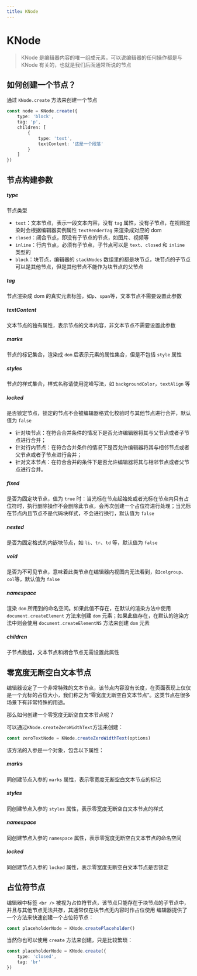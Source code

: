 ```yaml
---
title: KNode
---
```


# KNode

> KNode 是编辑器内容的唯一组成元素，可以说编辑器的任何操作都是与 KNode 有关的，也就是我们后面通常所说的节点

## 如何创建一个节点？

通过 `KNode.create` 方法来创建一个节点

```ts
const node = KNode.create({
	type: 'block',
	tag: 'p',
	children: [
		{
			type: 'text',
			textContent: '这是一个段落'
		}
	]
})
```

## 节点构建参数

##### type <Badge type="danger" text='"text" | "closed" | "inline" | "block"' />

节点类型

- `text`：文本节点，表示一段文本内容，没有 `tag` 属性，没有子节点，在视图渲染时会根据编辑器实例属性 `textRenderTag` 来渲染成对应的 dom
- `closed`：闭合节点，即没有子节点的节点，如图片、视频等
- `inline`：行内节点，必须有子节点，子节点可以是 `text`、`closed` 和 `inline` 类型的
- `block`：块节点，编辑器的 `stackNodes` 数组里的都是块节点，块节点的子节点可以是其他节点，但是其他节点不能作为块节点的父节点

##### tag <Badge type="danger" text='string' />

节点渲染成 dom 的真实元素标签，如`p`、`span`等，文本节点不需要设置此参数

##### textContent <Badge type="danger" text='string' />

文本节点的独有属性，表示节点的文本内容，非文本节点不需要设置此参数

##### marks <Badge type="danger" text='KNodeMarksType' />

节点的标记集合，渲染成 `dom` 后表示元素的属性集合，但是不包括 `style` 属性

##### styles <Badge type="danger" text='KNodeStylesType' />

节点的样式集合，样式名称请使用驼峰写法，如 `backgroundColor`，`textAlign` 等

##### locked <Badge type="danger" text='boolean' />

是否锁定节点，锁定的节点不会被编辑器格式化校验时与其他节点进行合并，默认值为 `false`

- 针对块节点：在符合合并条件的情况下是否允许编辑器将其与父节点或者子节点进行合并；
- 针对行内节点：在符合合并条件的情况下是否允许编辑器将其与相邻节点或者父节点或者子节点进行合并；
- 针对文本节点：在符合合并的条件下是否允许编辑器将其与相邻节点或者父节点进行合并。

##### fixed <Badge type="danger" text='boolean' />

是否为固定块节点，值为 `true` 时：当光标在节点起始处或者光标在节点内只有占位符时，执行删除操作不会删除此节点，会再次创建一个占位符进行处理；当光标在节点内且节点不是代码块样式，不会进行换行，默认值为 `false`

##### nested <Badge type="danger" text='boolean' />

是否为固定格式的内嵌块节点，如 `li`、`tr`、`td` 等，默认值为 `false`

##### void <Badge type="danger" text='boolean' />

是否为不可见节点，意味着此类节点在编辑器内视图内无法看到，如`colgroup`、`col`等，默认值为 `false`

##### namespace <Badge type="danger" text='string' />

渲染 `dom` 所用到的命名空间。如果此值不存在，在默认的渲染方法中使用 `document.createElement` 方法来创建 `dom` 元素；如果此值存在，在默认的渲染方法中则会使用 `document.createElementNS` 方法来创建 `dom` 元素

##### children <Badge type="danger" text='KNode[]' />

子节点数组，文本节点和闭合节点无需设置此属性

## 零宽度无断空白文本节点

编辑器设定了一个非常特殊的文本节点，该节点内容没有长度，在页面表现上仅仅是一个光标的占位大小，我们称之为“零宽度无断空白文本节点”。这类节点在很多场景下有非常特殊的用途。

那么如何创建一个零宽度无断空白文本节点呢？

可以通过`KNode.createZeroWidthText`方法来创建：

```ts
const zeroTextNode = KNode.createZeroWidthText(options)
```

该方法的入参是一个对象，包含以下属性：

##### marks <Badge type="danger" text='KNodeMarksType' />

同创建节点入参的 `marks` 属性，表示零宽度无断空白文本节点的标记

##### styles <Badge type="danger" text='KNodeStylesType' />

同创建节点入参的 `styles` 属性，表示零宽度无断空白文本节点的样式

##### namespace <Badge type="danger" text='string' />

同创建节点入参的 `namespace` 属性，表示零宽度无断空白文本节点的命名空间

##### locked <Badge type="danger" text='boolean' />

同创建节点入参的 `locked` 属性，表示零宽度无断空白文本节点是否锁定

## 占位符节点

编辑器中标签 `<br />` 被视为占位符节点，该节点只能存在于块节点的子节点中，并且与其他节点无法共存，其通常仅在块节点无内容时作占位使用
编辑器提供了一个方法来快速创建一个占位符节点：

```ts
const placeholderNode = KNode.createPlaceholder()
```

当然你也可以使用 `create` 方法来创建，只是比较繁琐：

```ts
const placeholderNode = KNode.create({
	type: 'closed',
	tag: 'br'
})
```
